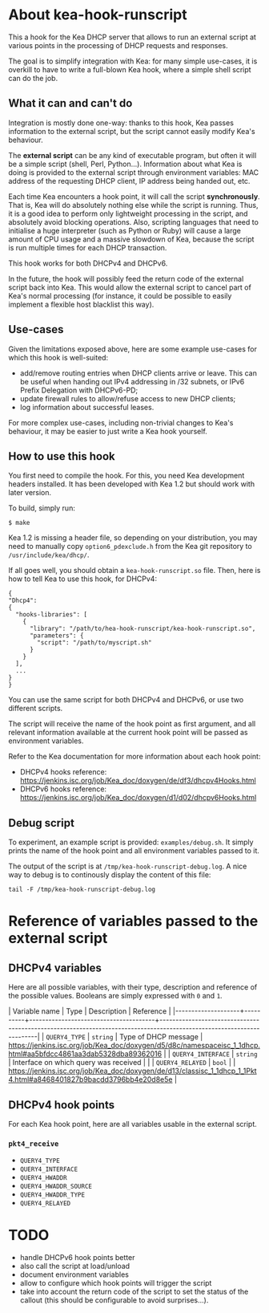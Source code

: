# About kea-hook-runscript

This a hook for the Kea DHCP server that allows to run an external script
at various points in the processing of DHCP requests and responses.

The goal is to simplify integration with Kea: for many simple use-cases,
it is overkill to have to write a full-blown Kea hook, where a simple shell script
can do the job.

## What it can and can't do

Integration is mostly done one-way: thanks to this hook, Kea passes information
to the external script, but the script cannot easily modify Kea's behaviour.

The **external script** can be any kind of executable program, but often it will
be a simple script (shell, Perl, Python...).  Information about what Kea is doing
is provided to the external script through environment variables: MAC address of
the requesting DHCP client, IP address being handed out, etc.

Each time Kea encounters a hook point, it will call the script **synchronously**.
That is, Kea will do absolutely nothing else while the script is running.
Thus, it is a good idea to perform only lightweight processing in the script,
and absolutely avoid blocking operations.  Also, scripting languages that need
to initialise a huge interpreter (such as Python or Ruby) will cause a large
amount of CPU usage and a massive slowdown of Kea, because the script is run
multiple times for each DHCP transaction.

This hook works for both DHCPv4 and DHCPv6.

In the future, the hook will possibly feed the return code of the external script
back into Kea.  This would allow the external script to cancel part of Kea's normal processing
(for instance, it could be possible to easily implement a flexible host blacklist this way).

## Use-cases

Given the limitations exposed above, here are some example use-cases for which
this hook is well-suited:

- add/remove routing entries when DHCP clients arrive or leave.  This can be useful
  when handing out IPv4 addressing in /32 subnets, or IPv6 Prefix Delegation
  with DHCPv6-PD;
- update firewall rules to allow/refuse access to new DHCP clients;
- log information about successful leases.

For more complex use-cases, including non-trivial changes to Kea's behaviour,
it may be easier to just write a Kea hook yourself.

## How to use this hook

You first need to compile the hook.  For this, you need Kea development headers
installed.  It has been developed with Kea 1.2 but should work with later version.

To build, simply run:

    $ make

Kea 1.2 is missing a header file, so depending on your distribution, you may need
to manually copy `option6_pdexclude.h` from the Kea git repository to
`/usr/include/kea/dhcp/`.

If all goes well, you should obtain a `kea-hook-runscript.so` file.
Then, here is how to tell Kea to use this hook, for DHCPv4:

    {
    "Dhcp4":
    {
      "hooks-libraries": [
        {
          "library": "/path/to/hea-hook-runscript/kea-hook-runscript.so",
          "parameters": {
            "script": "/path/to/myscript.sh"
          }
        }
      ],
      ...
    }
    }

You can use the same script for both DHCPv4 and DHCPv6, or use two different scripts.

The script will receive the name of the hook point as first argument, and all
relevant information available at the current hook point will be passed as
environment variables.

Refer to the Kea documentation for more information about each hook point:

- DHCPv4 hooks reference: <https://jenkins.isc.org/job/Kea_doc/doxygen/de/df3/dhcpv4Hooks.html>
- DHCPv6 hooks reference: <https://jenkins.isc.org/job/Kea_doc/doxygen/d1/d02/dhcpv6Hooks.html>

## Debug script

To experiment, an example script is provided: `examples/debug.sh`.  It simply prints
the name of the hook point and all environment variables passed to it.

The output of the script is at `/tmp/kea-hook-runscript-debug.log`.  A nice way to debug
is to continously display the content of this file:

    tail -F /tmp/kea-hook-runscript-debug.log

# Reference of variables passed to the external script

## DHCPv4 variables

Here are all possible variables, with their type, description and
reference of the possible values.  Booleans are simply expressed with `0`
and `1`.

| Variable name      | Type     | Description                           | Reference                                                                                                            |
|--------------------+----------+---------------------------------------+----------------------------------------------------------------------------------------------------------------------|
| `QUERY4_TYPE`      | `string` | Type of DHCP message                  | <https://jenkins.isc.org/job/Kea_doc/doxygen/d5/d8c/namespaceisc_1_1dhcp.html#aa5bfdcc4861aa3dab5328dba89362016>     |
| `QUERY4_INTERFACE` | `string` | Interface on which query was received |                                                                                                                      |
| `QUERY4_RELAYED`   | `bool`   |                                       | <https://jenkins.isc.org/job/Kea_doc/doxygen/de/d13/classisc_1_1dhcp_1_1Pkt4.html#a8468401827b9bacdd3796bb4e20d8e5e> |

## DHCPv4 hook points

For each Kea hook point, here are all variables usable in the external
script.

### `pkt4_receive`

- `QUERY4_TYPE`
- `QUERY4_INTERFACE`
- `QUERY4_HWADDR`
- `QUERY4_HWADDR_SOURCE`
- `QUERY4_HWADDR_TYPE`
- `QUERY4_RELAYED`

# TODO

- handle DHCPv6 hook points better
- also call the script at load/unload
- document environment variables
- allow to configure which hook points will trigger the script
- take into account the return code of the script to set the status
  of the callout (this should be configurable to avoid surprises...).
